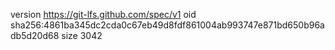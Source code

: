 version https://git-lfs.github.com/spec/v1
oid sha256:4861ba345dc2cda0c67eb49d8fdf861004ab993747e871bd650b96adb5d20d68
size 3042
